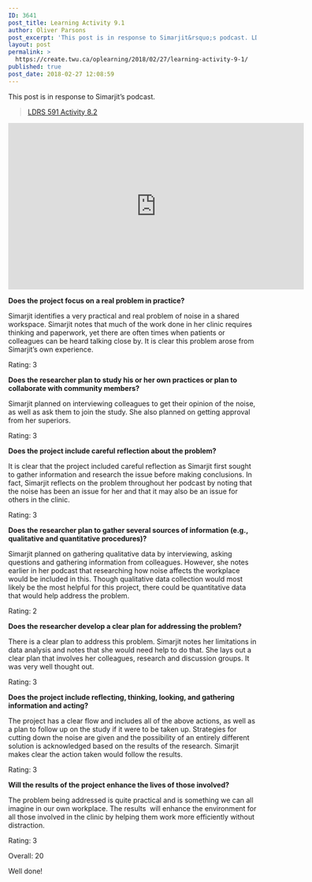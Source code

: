 ```yaml
---
ID: 3641
post_title: Learning Activity 9.1
author: Oliver Parsons
post_excerpt: 'This post is in response to Simarjit&rsquo;s podcast. LDRS 591 Activity 8.2 Does the project focus on a real problem in practice? Simarjit identifies a very practical and real problem of noise in a shared workspace. Simarjit notes that much... <a href="https://create.twu.ca/oplearning/2018/02/27/learning-activity-9-1/"> Continue Reading &rarr;</a>'
layout: post
permalink: >
  https://create.twu.ca/oplearning/2018/02/27/learning-activity-9-1/
published: true
post_date: 2018-02-27 12:08:59
---
```

<p>This post is in response to Simarjit&#8217;s podcast.</p>
<blockquote class="wp-embedded-content" data-secret="Ujp8Xiy6wh"><p><a href="https://create.twu.ca/icandothis/2018/02/21/ldrs-591-activity-8-2/">LDRS 591 Activity 8.2</a></p></blockquote>
<p><iframe class="wp-embedded-content" sandbox="allow-scripts" security="restricted" src="https://create.twu.ca/icandothis/2018/02/21/ldrs-591-activity-8-2/embed/#?secret=Ujp8Xiy6wh" data-secret="Ujp8Xiy6wh" width="600" height="338" title="&#8220;LDRS 591 Activity 8.2&#8221; &#8212; Simarjit Shergill" frameborder="0" marginwidth="0" marginheight="0" scrolling="no"></iframe></p>
<p><strong>Does the project focus on a real problem in practice?</strong></p>
<p>Simarjit identifies a very practical and real problem of noise in a shared workspace. Simarjit notes that much of the work done in her clinic requires thinking and paperwork, yet there are often times when patients or colleagues can be heard talking close by. It is clear this problem arose from Simarjit&#8217;s own experience.</p>
<p>Rating: 3</p>
<p><strong>Does the researcher plan to study his or her own practices or plan to collaborate with community members?</strong></p>
<p>Simarjit planned on interviewing colleagues to get their opinion of the noise, as well as ask them to join the study. She also planned on getting approval from her superiors.</p>
<p>Rating: 3</p>
<p><strong>Does the project include careful reflection about the problem?</strong></p>
<p>It is clear that the project included careful reflection as Simarjit first sought to gather information and research the issue before making conclusions. In fact, Simarjit reflects on the problem throughout her podcast by noting that the noise has been an issue for her and that it may also be an issue for others in the clinic.</p>
<p>Rating: 3</p>
<p><strong>Does the researcher plan to gather several sources of information (e.g., qualitative and quantitative procedures)?</strong></p>
<p>Simarjit planned on gathering qualitative data by interviewing, asking questions and gathering information from colleagues. However, she notes earlier in her podcast that researching how noise affects the workplace would be included in this. Though qualitative data collection would most likely be the most helpful for this project, there could be quantitative data that would help address the problem.</p>
<p>Rating: 2</p>
<p><strong>Does the researcher develop a clear plan for addressing the problem?</strong></p>
<p>There is a clear plan to address this problem. Simarjit notes her limitations in data analysis and notes that she would need help to do that. She lays out a clear plan that involves her colleagues, research and discussion groups. It was very well thought out.</p>
<p>Rating: 3</p>
<p><strong>Does the project include reflecting, thinking, looking, and gathering information and acting?</strong></p>
<p>The project has a clear flow and includes all of the above actions, as well as a plan to follow up on the study if it were to be taken up. Strategies for cutting down the noise are given and the possibility of an entirely different solution is acknowledged based on the results of the research. Simarjit makes clear the action taken would follow the results.</p>
<p>Rating: 3</p>
<p><strong>Will the results of the project enhance the lives of those involved?</strong></p>
<p>The problem being addressed is quite practical and is something we can all imagine in our own workplace. The results  will enhance the environment for all those involved in the clinic by helping them work more efficiently without distraction.</p>
<p>Rating: 3</p>
<p>Overall: 20</p>
<p>Well done!</p>
